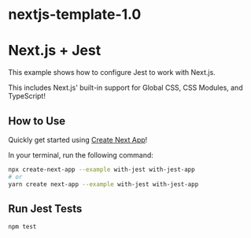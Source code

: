 # nextjs-template-1.0

# Next.js + Jest

This example shows how to configure Jest to work with Next.js.

This includes Next.js' built-in support for Global CSS, CSS Modules, and TypeScript!

## How to Use

Quickly get started using [Create Next App](https://github.com/vercel/next.js/tree/canary/packages/create-next-app#readme)!

In your terminal, run the following command:

```bash
npx create-next-app --example with-jest with-jest-app
# or
yarn create next-app --example with-jest with-jest-app
```

## Run Jest Tests

```bash
npm test
```

